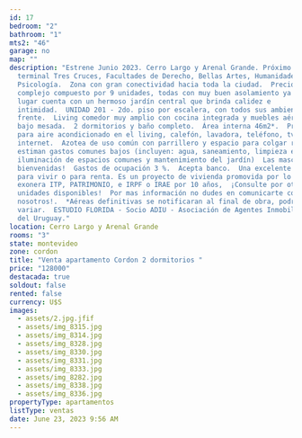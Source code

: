 ```yaml
---
id: 17
bedroom: "2"
bathroom: "1"
mts2: "46"
garage: no
map: ""
description: "Estrene Junio 2023. Cerro Largo y Arenal Grande. Próximo a
  terminal Tres Cruces, Facultades de Derecho, Bellas Artes, Humanidades y
  Psicología.  Zona con gran conectividad hacia toda la ciudad.  Precioso
  complejo compuesto por 9 unidades, todas con muy buen asolamiento ya que el
  lugar cuenta con un hermoso jardín central que brinda calidez e
  intimidad.  UNIDAD 201 - 2do. piso por escalera, con todos sus ambientes al
  frente.  Living comedor muy amplio con cocina integrada y muebles aéreos y
  bajo mesada.  2 dormitorios y baño completo.  Área interna 46m2*.  Previsión
  para aire acondicionado en el living, calefón, lavadora, teléfono, tv cable e
  internet.  Azotea de uso común con parrillero y espacio para colgar ropa.  Se
  estiman gastos comunes bajos (incluyen: agua, saneamiento, limpieza e
  iluminación de espacios comunes y mantenimiento del jardín)  Las mascotas son
  bienvenidas!  Gastos de ocupación 3 %.  Acepta banco.  Una excelente inversión
  para vivir o para renta. Es un proyecto de vivienda promovida por lo que
  exonera ITP, PATRIMONIO, e IRPF o IRAE por 10 años,  ¡Consulte por otras
  unidades disponibles!  Por mas información no dudes en comunicarte con
  nosotros!.  *Aéreas definitivas se notificaran al final de obra, podrían
  variar.  ESTUDIO FLORIDA - Socio ADIU - Asociación de Agentes Inmobiliarios
  del Uruguay."
location: Cerro Largo y Arenal Grande
rooms: "3"
state: montevideo
zone: cordon
title: "Venta apartamento Cordon 2 dormitorios "
price: "128000"
destacada: true
soldout: false
rented: false
currency: U$S
images:
  - assets/2.jpg.jfif
  - assets/img_8315.jpg
  - assets/img_8314.jpg
  - assets/img_8328.jpg
  - assets/img_8330.jpg
  - assets/img_8331.jpg
  - assets/img_8333.jpg
  - assets/img_8282.jpg
  - assets/img_8338.jpg
  - assets/img_8336.jpg
propertyType: apartamentos
listType: ventas
date: June 23, 2023 9:56 AM
---
```

